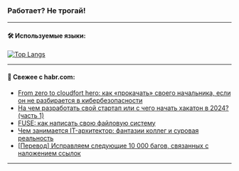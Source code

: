### Работает? Не трогай!

---
<!--
#### 🛠️ Technical stack:

![Java](https://img.shields.io/badge/Java-informational?logo=Oracle&style=flat&logoColor=white&color=FF4500)
![Kotlin](https://img.shields.io/badge/Kotlin-informational?logo=Kotlin&style=flat&logoColor=white&color=774D97)
![TS](https://img.shields.io/badge/TypeScript-informational?logo=typeScript&style=flat&logoColor=black&color=017acc)
![Python](https://img.shields.io/badge/Python-informational?logo=Python&style=flat&logoColor=black&color=ffdd54) <br>
![Spring](https://img.shields.io/badge/Spring-informational?logo=Spring&style=flat&logoColor=white&color=6DB33F) 
![SpringBoot](https://img.shields.io/badge/SpringBoot-informational?logo=SpringBoot&style=flat&logoColor=white&color=6DB33F)
![Nest](https://img.shields.io/badge/NestJS-informational?logo=NestJS&style=flat&logoColor=white&color=E0234E) 
![NodeJS](https://img.shields.io/badge/NodeJS-informational?logo=node.js&style=flat&logoColor=white&color=70A760)<br>
![PostgreSQL](https://img.shields.io/badge/PostgreSQL-informational?logo=PostgreSQL&style=flat&logoColor=white&color=DAA520)
![MongoDB](https://img.shields.io/badge/MongoDB-informational?logo=MongoDB&style=flat&logoColor=white&color=870000)
![Apache](https://img.shields.io/badge/Apache-informational?logo=apache&style=flat&logoColor=white&color=f74e28)

___ 
-->

#### 🛠️ Используемые языки:

[![Top Langs](https://github-readme-stats-u2qms2cxw-advtsettinggmailcoms-projects.vercel.app/api/top-langs/?username=zloylis&langs_count=10&hide_title=true&title_color=e6edf3&size_weight=0.5&count_weight=0.5&layout=compact&hide_progress=true&hide_border=true&theme=dracula)](https://github.com/zloylis)

<!---


####  :octocat:&nbsp;&nbsp; Статистика:

![GitHub stats](https://github-readme-stats-u2qms2cxw-advtsettinggmailcoms-projects.vercel.app/api?username=zloylis&show_icons=true&hide_border=true&theme=dracula&title_color=e6edf3&include_all_commits=true&count_private=true&hide_rank=false&hide_title=true&rank_icon=github)
-->
---

#### 💬 Свежее с habr.com:

<!-- BLOG-POST-LIST:START -->
- [From zero to cloudfort hero: как «прокачать» своего начальника, если он не разбирается в кибербезопасности](https://habr.com/ru/companies/beeline_cloud/articles/823356/?utm_source=habrahabr&utm_medium=rss&utm_campaign=823356)
- [На чем разработать свой стартап или с чего начать хакатон в 2024? &lpar;часть 1&rpar;](https://habr.com/ru/articles/822001/?utm_source=habrahabr&utm_medium=rss&utm_campaign=822001)
- [FUSE: как написать свою файловую систему](https://habr.com/ru/companies/vk/articles/821905/?utm_source=habrahabr&utm_medium=rss&utm_campaign=821905)
- [Чем занимается IT-архитектор: фантазии коллег и суровая реальность](https://habr.com/ru/companies/ru_mts/articles/823308/?utm_source=habrahabr&utm_medium=rss&utm_campaign=823308)
- [[Перевод] Исправляем следующие 10 000 багов, связанных с наложением ссылок](https://habr.com/ru/companies/sravni/articles/823246/?utm_source=habrahabr&utm_medium=rss&utm_campaign=823246)
<!-- BLOG-POST-LIST:END -->

---
